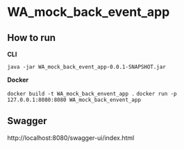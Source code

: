 # WA_mock_back_event_app

## How to run 

**CLI**

`java -jar WA_mock_back_event_app-0.0.1-SNAPSHOT.jar`

**Docker**

`docker build -t WA_mock_back_envent_app .`
`docker run -p 127.0.0.1:8080:8080 WA_mock_back_envent_app`


## Swagger

http://localhost:8080/swagger-ui/index.html
